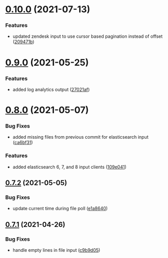 # [0.10.0](https://github.com/rfizzle/log-collector/compare/v0.9.0...v0.10.0) (2021-07-13)


### Features

* updated zendesk input to use cursor based pagination instead of offset ([209471b](https://github.com/rfizzle/log-collector/commit/209471b48900f24587869129f114d26614e5becb))



# [0.9.0](https://github.com/rfizzle/log-collector/compare/v0.8.0...v0.9.0) (2021-05-25)


### Features

* added log analytics output ([27021af](https://github.com/rfizzle/log-collector/commit/27021af2eb762a5d0f99c88ed1863eaab028c078))



# [0.8.0](https://github.com/rfizzle/log-collector/compare/v0.7.2...v0.8.0) (2021-05-07)


### Bug Fixes

* added missing files from previous commit for elasticsearch input ([ca6bf31](https://github.com/rfizzle/log-collector/commit/ca6bf31df08cc7b9bbe9c067854adc660ea62857))


### Features

* added elasticsearch 6, 7, and 8 input clients ([109e041](https://github.com/rfizzle/log-collector/commit/109e041deb06f5ab33c9536fe82df5c8886c0b75))



## [0.7.2](https://github.com/rfizzle/log-collector/compare/v0.7.1...v0.7.2) (2021-05-05)


### Bug Fixes

* update current time during file poll ([e1a8640](https://github.com/rfizzle/log-collector/commit/e1a86409906aa33d08c37170b224167cc357df52))



## [0.7.1](https://github.com/rfizzle/log-collector/compare/v0.7.0...v0.7.1) (2021-04-26)


### Bug Fixes

* handle empty lines in file input ([c9b9d05](https://github.com/rfizzle/log-collector/commit/c9b9d059bea4d71009efdd7dd827da42516a41ad))



